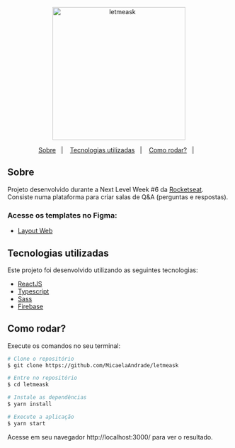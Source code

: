 <p align="center">
   <img src="https://user-images.githubusercontent.com/53954022/123561477-d5ef1a00-d77e-11eb-99c3-32e009327b92.png" alt="letmeask" width="300"/>
</p>

<p align="center">
  <a href="#sobre">Sobre</a>&nbsp;&nbsp;&nbsp;|&nbsp;&nbsp;&nbsp;
  <a href="#tecnologias-utilizadas">Tecnologias utilizadas</a>&nbsp;&nbsp;&nbsp;|&nbsp;&nbsp;&nbsp;
  <a href="#como-rodar">Como rodar?</a>&nbsp;&nbsp;&nbsp;|&nbsp;&nbsp;&nbsp;
</p>

## Sobre

Projeto desenvolvido durante a Next Level Week #6 da [Rocketseat](https://rocketseat.com.br/). Consiste numa plataforma para criar salas de Q&A (perguntas e respostas).

### Acesse os templates no Figma:

- [Layout Web](<https://www.figma.com/file/ITmt54Pz9ssMKU3pRMPHLS/Letmeask-(Copy)?node-id=0%3A1>)


## Tecnologias utilizadas

Este projeto foi desenvolvido utilizando as seguintes tecnologias:

- [ReactJS](https://reactjs.org/)
- [Typescript](https://www.typescriptlang.org/)
- [Sass](https://sass-lang.com/)
- [Firebase](https://firebase.google.com/?hl=pt)

## Como rodar?

Execute os comandos no seu terminal:

```bash
# Clone o repositório
$ git clone https://github.com/MicaelaAndrade/letmeask

# Entre no repositório
$ cd letmeask

# Instale as dependências
$ yarn install

# Execute a aplicação
$ yarn start
```

Acesse em seu navegador http://localhost:3000/ para ver o resultado.
